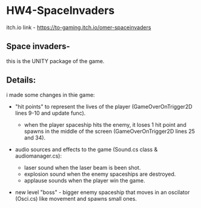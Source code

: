 # HW4-SpaceInvaders
itch.io link - https://to-gaming.itch.io/omer-spaceinvaders

## Space invaders-
this is the UNITY package of the game.

## Details:
i made some changes in thie game:
* "hit points" to represent the lives of the player (GameOverOnTrigger2D lines 9-10 and update func).
  * when the player spaceship hits the enemy, it loses 1 hit point and spawns in the middle of the screen (GameOverOnTrigger2D lines 25 and 34).

* audio sources and effects to the game (Sound.cs class & audiomanager.cs):
  * laser sound when the laser beam is been shot. 
  * explosion sound when the enemy spaceships are destroyed.
  * applause sounds when the player win the game.
* new level "boss" - bigger enemy spaceship that moves in an oscilator (Osci.cs) like movement and spawns small ones.
